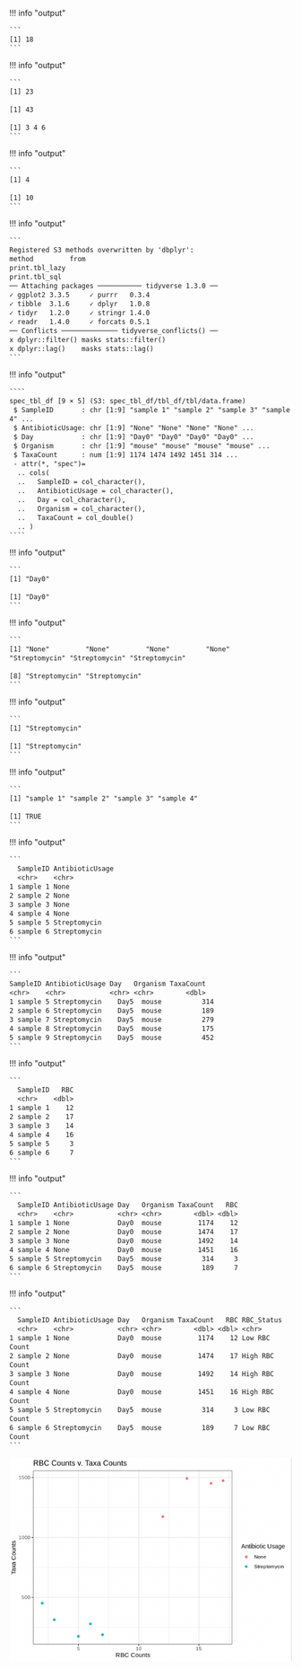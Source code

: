 

!!! info "output"

    ```
    [1] 18
    ```



!!! info "output"

    ```
    [1] 23
    
    [1] 43
    
    [1] 3 4 6
    ```



!!! info "output"
    
    ```
    [1] 4
    
    [1] 10
    ```



!!! info "output"

    ```
    Registered S3 methods overwritten by 'dbplyr':
    method         from
    print.tbl_lazy     
    print.tbl_sql      
    ── Attaching packages ─────────── tidyverse 1.3.0 ──
    ✓ ggplot2 3.3.5     ✓ purrr   0.3.4
    ✓ tibble  3.1.6     ✓ dplyr   1.0.8
    ✓ tidyr   1.2.0     ✓ stringr 1.4.0
    ✓ readr   1.4.0     ✓ forcats 0.5.1
    ── Conflicts ────────────── tidyverse_conflicts() ──
    x dplyr::filter() masks stats::filter()
    x dplyr::lag()    masks stats::lag()
    ```


!!! info "output"

    ````
    spec_tbl_df [9 × 5] (S3: spec_tbl_df/tbl_df/tbl/data.frame)
     $ SampleID       : chr [1:9] "sample 1" "sample 2" "sample 3" "sample 4" ...
     $ AntibioticUsage: chr [1:9] "None" "None" "None" "None" ...     
     $ Day            : chr [1:9] "Day0" "Day0" "Day0" "Day0" ...     
     $ Organism       : chr [1:9] "mouse" "mouse" "mouse" "mouse" ...    
     $ TaxaCount      : num [1:9] 1174 1474 1492 1451 314 ...    
     - attr(*, "spec")=     
      .. cols(     
      ..   SampleID = col_character(),  
      ..   AntibioticUsage = col_character(),
      ..   Day = col_character(),
      ..   Organism = col_character(),
      ..   TaxaCount = col_double()
      .. )
    ````
  

!!! info "output"

    ```
    [1] "Day0"
    
    [1] "Day0"
    ```


!!! info "output"

    ```
    [1] "None"         "None"         "None"         "None"         "Streptomycin" "Streptomycin" "Streptomycin"
    
    [8] "Streptomycin" "Streptomycin"
    ```
    

!!! info "output"

    ```
    [1] "Streptomycin"
    
    [1] "Streptomycin"
    ```


!!! info "output"

    ```
    [1] "sample 1" "sample 2" "sample 3" "sample 4"
    
    [1] TRUE
    ```




!!! info "output" 

    ```
      SampleID AntibioticUsage
      <chr>    <chr>          
    1 sample 1 None           
    2 sample 2 None           
    3 sample 3 None           
    4 sample 4 None           
    5 sample 5 Streptomycin   
    6 sample 6 Streptomycin 
    ```


!!! info "output"

    ```
    SampleID AntibioticUsage Day   Organism TaxaCount
    <chr>    <chr>           <chr> <chr>        <dbl>
    1 sample 5 Streptomycin    Day5  mouse          314
    2 sample 6 Streptomycin    Day5  mouse          189
    3 sample 7 Streptomycin    Day5  mouse          279
    4 sample 8 Streptomycin    Day5  mouse          175
    5 sample 9 Streptomycin    Day5  mouse          452
    ```
         


!!! info "output"

    ```
      SampleID   RBC
      <chr>    <dbl>
    1 sample 1    12
    2 sample 2    17
    3 sample 3    14
    4 sample 4    16
    5 sample 5     3
    6 sample 6     7
    ```
         

!!! info "output"

    ```
      SampleID AntibioticUsage Day   Organism TaxaCount   RBC  
      <chr>    <chr>           <chr> <chr>        <dbl> <dbl>   
    1 sample 1 None            Day0  mouse         1174    12
    2 sample 2 None            Day0  mouse         1474    17 
    3 sample 3 None            Day0  mouse         1492    14 
    4 sample 4 None            Day0  mouse         1451    16
    5 sample 5 Streptomycin    Day5  mouse          314     3
    6 sample 6 Streptomycin    Day5  mouse          189     7 
    ```
          

!!! info "output"

    ```
      SampleID AntibioticUsage Day   Organism TaxaCount   RBC RBC_Status    
      <chr>    <chr>           <chr> <chr>        <dbl> <dbl> <chr>         
    1 sample 1 None            Day0  mouse         1174    12 Low RBC Count 
    2 sample 2 None            Day0  mouse         1474    17 High RBC Count
    3 sample 3 None            Day0  mouse         1492    14 High RBC Count
    4 sample 4 None            Day0  mouse         1451    16 High RBC Count
    5 sample 5 Streptomycin    Day5  mouse          314     3 Low RBC Count 
    6 sample 6 Streptomycin    Day5  mouse          189     7 Low RBC Count   
    ```
        
        

![](images/r-faceted-scatter.png)
              
